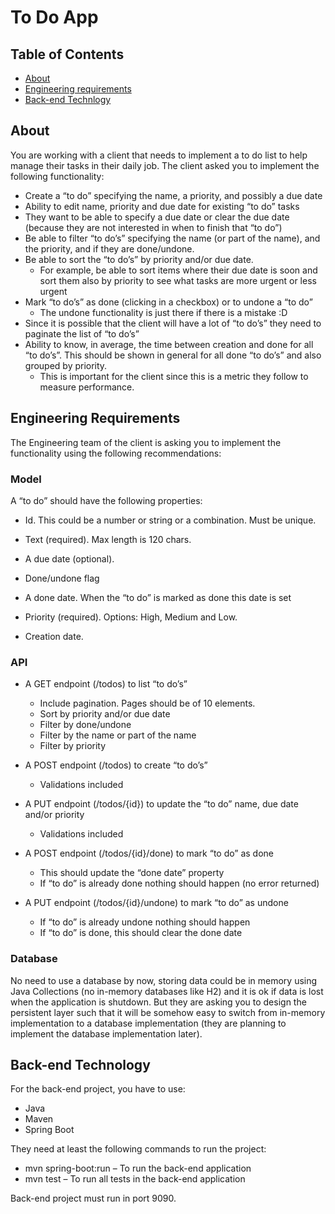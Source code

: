 # To Do App

## Table of Contents

- [About](#about)
- [Engineering requirements](#requirements)
- [Back-end Technlogy](#technology)


## About <a name="about"></a>

You are working with a client that needs to implement a to do list to help manage their tasks in their daily job. The client asked you to implement the following functionality: 

- Create a “to do” specifying the name, a priority, and possibly a due date 
- Ability to edit name, priority and due date for existing “to do” tasks 
- They want to be able to specify a due date or clear the due date (because they are not interested in when to finish that “to do”) 
- Be able to filter “to do’s” specifying the name (or part of the name), and the priority, and if they are done/undone. 
- Be able to sort the “to do’s” by priority and/or due date.   
    - For example, be able to sort items where their due date is soon and sort them also by priority to see what tasks are more urgent or less urgent 
- Mark “to do’s” as done (clicking in a checkbox) or to undone a “to do” 
    - The undone functionality is just there if there is a mistake :D 
- Since it is possible that the client will have a lot of “to do’s” they need to paginate the list of “to do’s” 
- Ability to know, in average, the time between creation and done for all “to do’s”. This should be shown in general for all done “to do’s” and also grouped by priority. 
    - This is important for the client since this is a metric they follow to measure performance. 

## Engineering Requirements <a name="requirements"></a>

The Engineering team of the client is asking you to implement the functionality using the following recommendations: 

### Model 

A “to do” should have the following properties: 

- Id. This could be a number or string or a combination. Must be unique. 

- Text (required). Max length is 120 chars. 

- A due date (optional). 

- Done/undone flag 

- A done date. When the “to do” is marked as done this date is set 

- Priority (required). Options: High, Medium and Low. 

- Creation date. 

### API 

- A GET endpoint (/todos) to list “to do’s” 
    - Include pagination. Pages should be of 10 elements. 
    - Sort by priority and/or due date 
    - Filter by done/undone 
    - Filter by the name or part of the name 
    - Filter by priority 

- A POST endpoint (/todos) to create “to do’s” 
    - Validations included 
- A PUT endpoint (/todos/{id}) to update the “to do” name, due date and/or priority 
    - Validations included 

- A POST endpoint (/todos/{id}/done) to mark “to do” as done 
    - This should update the “done date” property 
    - If “to do” is already done nothing should happen (no error returned) 

- A PUT endpoint (/todos/{id}/undone) to mark “to do” as undone 
    - If “to do” is already undone nothing should happen 
    - If “to do” is done, this should clear the done date 

### Database 
No need to use a database by now, storing data could be in memory using Java Collections (no in-memory databases like H2) and it is ok if data is lost when the application is shutdown. But they are asking you to design the persistent layer such that it will be somehow easy to switch from in-memory implementation to a database implementation (they are planning to implement the database implementation later).


## Back-end Technology <a name="tecnnology"></a>
For the back-end project, you have to use: 
- Java 
- Maven  
- Spring Boot 

They need at least the following commands to run the project: 

- mvn spring-boot:run – To run the back-end application 
- mvn test – To run all tests in the back-end application 

Back-end project must run in port 9090. 